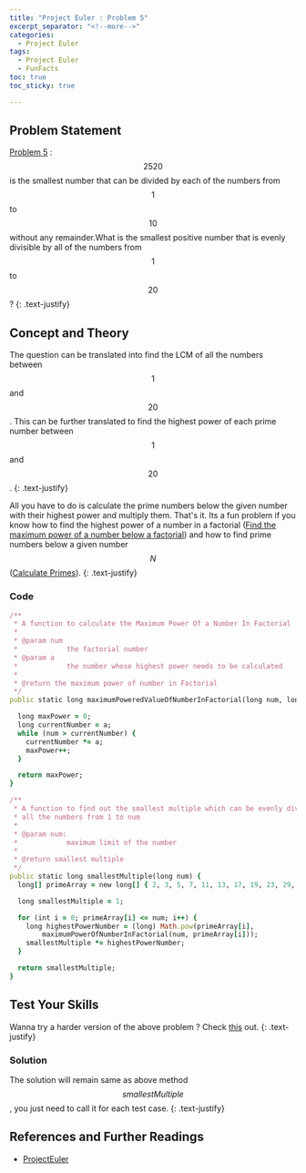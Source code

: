 ```yaml
---
title: "Project Euler : Problem 5"
excerpt_separator: "<!--more-->"
categories:
  - Project Euler
tags:
  - Project Euler
  - FunFacts
toc: true
toc_sticky: true

---
```


## Problem Statement
[Problem 5](https://projecteuler.net/problem=5) : $$2520$$ is the smallest number that can be divided by each of the numbers from $$1$$ to $$10$$ without any remainder.What is the smallest positive number that is evenly divisible by all of the numbers from $$1$$ to $$20$$?
{: .text-justify}

## Concept and Theory
The question can be translated into find the LCM of all the numbers between $$1$$ and $$20$$. This can be further translated to find the highest power of each prime number between $$1$$ and $$20$$.
{: .text-justify}

All you have to do is calculate the prime numbers below the given number with their highest power and multiply them. That's it. Its a fun problem if you know how to find the highest power of a number in a factorial ([Find the maximum power of a number below a factorial](/math/Math-funfacts/#find-the-maximum-power-of-a-number-below-a-factorial)) and how to find prime numbers below a given number $$N$$ ([Calculate Primes](/math/Prime-Numbers/#sieve-of-eratosthenes)).
{: .text-justify}

### Code
```ruby
/**
 * A function to calculate the Maximum Power Of a Number In Factorial
 *
 * @param num
 *            the factorial number
 * @param a
 *            the number whose highest power needs to be calculated
 *
 * @return the maximum power of number in Factorial
 */
public static long maximumPoweredValueOfNumberInFactorial(long num, long a) {

  long maxPower = 0;
  long currentNumber = a;
  while (num > currentNumber) {
    currentNumber *= a;
    maxPower++;
  }

  return maxPower;
}

/**
 * A function to find out the smallest multiple which can be evenly divided by
 * all the numbers from 1 to num
 *
 * @param num:
 *            maximum limit of the number
 *
 * @return smallest multiple
 */
public static long smallestMultiple(long num) {
  long[] primeArray = new long[] { 2, 3, 5, 7, 11, 13, 17, 19, 23, 29, 31, 37 };

  long smallestMultiple = 1;

  for (int i = 0; primeArray[i] <= num; i++) {
    long highestPowerNumber = (long) Math.pow(primeArray[i],
        maximumPowerOfNumberInFactorial(num, primeArray[i]));
    smallestMultiple *= highestPowerNumber;
  }

  return smallestMultiple;
}
```

## Test Your Skills
Wanna try a harder version of the above problem ? Check [this](https://www.hackerrank.com/contests/projecteuler/challenges/euler001) out.
{: .text-justify}

### Solution
The solution will remain same as above method $$smallestMultiple$$, you just need to call it for each test case.
{: .text-justify}

## References and Further Readings
* [ProjectEuler](https://projecteuler.net)
